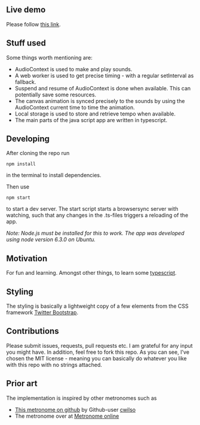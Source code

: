 ## Live demo
Please follow [this link][live-demo].

## Stuff used
Some things worth mentioning are:

* AudioContext is used to make and play sounds.
* A web worker is used to get precise timing - with a regular setInterval as fallback.
* Suspend and resume of AudioContext is done when available. This can potentially save some resources.
* The canvas animation is synced precisely to the sounds by using the AudioContext current time to time the animation.
* Local storage is used to store and retrieve tempo when available.
* The main parts of the java script app are written in typescript.

## Developing

After cloning the repo run 
```
npm install
```
in the terminal to install dependencies.

Then use 
```
npm start
```
to start a dev server. The start script starts a browsersync server with watching, such that any changes in the .ts-files triggers a reloading of the app.

*Note: Node.js must be installed for this to work. The app was developed using node version 6.3.0 on Ubuntu.*

## Motivation
For fun and learning. Amongst other things, to learn some [typescript].

## Styling
The styling is basically a lightweight copy of a few elements from the CSS framework [Twitter Bootstrap][bootstrap].

## Contributions
Please submit issues, requests, pull requests etc. I am grateful for any input you might have. In addition, feel free to fork this repo. As you can see, I've chosen the MIT license - meaning you can basically do whatever you like with this repo with no strings attached.

## Prior art
The implementation is inspired by other metronomes such as

* [This metronome on github][metronome-gh] by Github-user [cwilso](https://github.com/cwilso/)
* The metronome over at [Metronome online][metronome-online] 

[live-demo]: http://www.hatleskog.xyz/metronome
[typescript]: https://www.typescriptlang.org/
[bootstrap]: http://getbootstrap.com/
[metronome-gh]: https://github.com/cwilso/metronome
[metronome-online]: https://www.metronomeonline.com/
